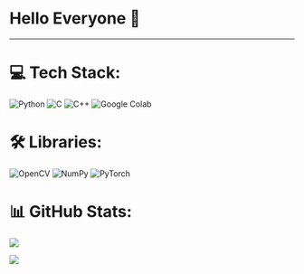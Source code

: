 # Hello Everyone 👋

<!--
**Nyi-Nyi-Myo/Nyi-Nyi-Myo** is a ✨ _special_ ✨ repository because its `README.md` (this file) appears on your GitHub profile.

Here are some ideas to get you started:

- 🔭 I’m currently working on ...
- 🌱 I’m currently learning ...
- 👯 I’m looking to collaborate on ...
- 🤔 I’m looking for help with ...
- 💬 Ask me about ...
- 📫 How to reach me: ...
- 😄 Pronouns: ...
- ⚡ Fun fact: ...
-->

<hr/>

# 💻 Tech Stack:
![Python](https://img.shields.io/badge/python-3670A0?style=for-the-badge&logo=python&logoColor=ffdd54) 
![C](https://img.shields.io/badge/C-A8B9CC?logo=C&logoColor=white)
![C++](https://img.shields.io/badge/c++-%2300599C.svg?style=for-the-badge&logo=c%2B%2B&logoColor=white) 
![Google Colab](https://img.shields.io/badge/Google_Colab-F9AB00?style=plastic&logo=google-colab&logoColor=white)

# 🛠️ Libraries:
![OpenCV](https://img.shields.io/badge/-OpenCV-5C3EE8?style=flat-square&logo=OpenCV&logoColor=white)
![NumPy](https://img.shields.io/badge/-NumPy-013243?style=flat&logo=numpy&logoColor=white)
![PyTorch](https://img.shields.io/badge/PyTorch-black?logo=PyTorch)

# 📊 GitHub Stats:
![](https://github-readme-stats.vercel.app/api?username=Nyi-Nyi-Myo&theme=dark&hide_border=false&include_all_commits=false&count_private=false)<p></p>
![](https://github-readme-stats.vercel.app/api/top-langs/?username=Nyi-Nyi-Myo&theme=dark&hide_border=false&include_all_commits=false&count_private=false&count=8)
